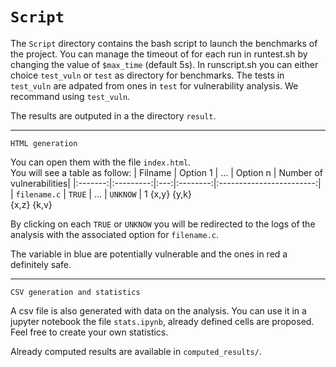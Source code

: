 `Script`
==========

The `Script` directory contains the bash script to launch the benchmarks of the project.
You can manage the timeout of for each run in runtest.sh by changing the value of `$max_time` (default 5s).
In runscript.sh you can either choice `test_vuln` or `test` as directory for benchmarks.
The tests in `test_vuln` are adpated from ones in `test` for vulnerability analysis. We recommand using `test_vuln`.

The results are outputed in a the directory `result`.


--------------
`HTML generation`

You can open them with the file `index.html`.  
You will see a table as follow:
| Filname |  Option 1 | ... | Option n | Number of vulnerabilities|
|:-------:|:---------:|:---:|:--------:|:------------------------:|
| `filename.c` | `TRUE` | ... |  `UNKNOW`    |     1
                 {x,y}         {y,k}  
                 {x,z}         {k,v}

By clicking on each `TRUE` or `UNKNOW` you will be redirected to the logs of the analysis with the associated option for `filename.c`.

The variable in blue are potentially vulnerable and the ones in red a definitely safe.

--------------
`CSV generation and statistics`

A csv file is also generated with data on the analysis. 
You can use it in a jupyter notebook the file `stats.ipynb`, already defined cells are proposed. Feel free to create your own statistics.

Already computed results are available in `computed_results/`.